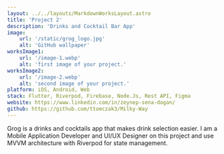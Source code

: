 ```yaml
---
layout: ../../layouts/MarkdownWorksLayout.astro
title: 'Project 2'
description: 'Drinks and Cocktail Bar App'
image:
    url: '/static/grog_logo.jpg'
    alt: 'GitHub wallpaper'
worksImage1:
    url: '/image-1.webp'
    alt: 'first image of your project.'
worksImage2:
    url: '/image-2.webp'
    alt: 'second image of your project.'
platform: iOS, Android, Web
stack: Flutter, Riverpod, Firebase, Node.Js, Rest API, Figma
website: https://www.linkedin.com/in/zeynep-sena-dogan/
github: https://github.com/ttomczak3/Milky-Way
---
```


Grog is a drinks and cocktails app that makes drink selection easier. I am a Mobile Application Developer and UI/UX Designer on this project and use MVVM architecture with Riverpod for state management.
